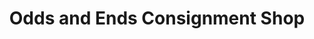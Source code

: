 ---
title: "Odds and Ends Consignment Shop"
url: /greeneville/odds-and-ends-consignment-shop/
shop: shop
---